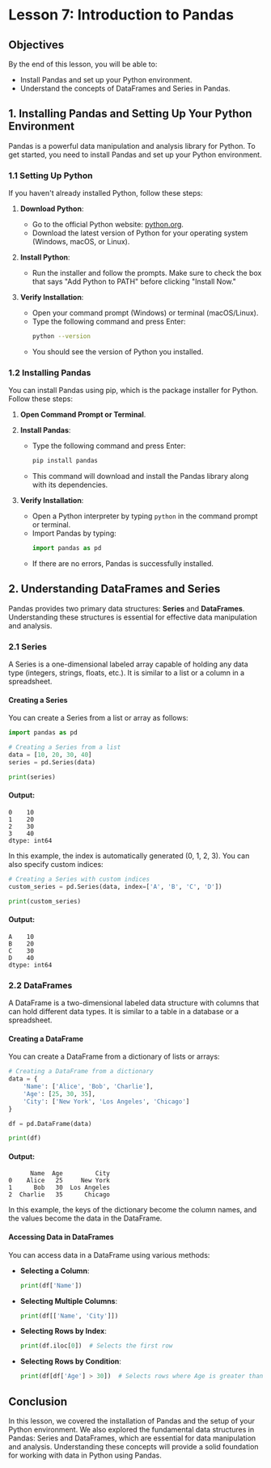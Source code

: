 # Lesson 7: Introduction to Pandas

## Objectives
By the end of this lesson, you will be able to:
- Install Pandas and set up your Python environment.
- Understand the concepts of DataFrames and Series in Pandas.

## 1. Installing Pandas and Setting Up Your Python Environment

Pandas is a powerful data manipulation and analysis library for Python. To get started, you need to install Pandas and set up your Python environment.

### 1.1 Setting Up Python

If you haven't already installed Python, follow these steps:

1. **Download Python**:
   - Go to the official Python website: [python.org](https://www.python.org/downloads/).
   - Download the latest version of Python for your operating system (Windows, macOS, or Linux).

2. **Install Python**:
   - Run the installer and follow the prompts. Make sure to check the box that says "Add Python to PATH" before clicking "Install Now."

3. **Verify Installation**:
   - Open your command prompt (Windows) or terminal (macOS/Linux).
   - Type the following command and press Enter:
     ```bash
     python --version
     ```
   - You should see the version of Python you installed.

### 1.2 Installing Pandas

You can install Pandas using pip, which is the package installer for Python. Follow these steps:

1. **Open Command Prompt or Terminal**.

2. **Install Pandas**:
   - Type the following command and press Enter:
     ```bash
     pip install pandas
     ```
   - This command will download and install the Pandas library along with its dependencies.

3. **Verify Installation**:
   - Open a Python interpreter by typing `python` in the command prompt or terminal.
   - Import Pandas by typing:
     ```python
     import pandas as pd
     ```
   - If there are no errors, Pandas is successfully installed.

## 2. Understanding DataFrames and Series

Pandas provides two primary data structures: **Series** and **DataFrames**. Understanding these structures is essential for effective data manipulation and analysis.

### 2.1 Series

A Series is a one-dimensional labeled array capable of holding any data type (integers, strings, floats, etc.). It is similar to a list or a column in a spreadsheet.

#### Creating a Series

You can create a Series from a list or array as follows:

```python
import pandas as pd

# Creating a Series from a list
data = [10, 20, 30, 40]
series = pd.Series(data)

print(series)
```

#### Output:
```
0    10
1    20
2    30
3    40
dtype: int64
```

In this example, the index is automatically generated (0, 1, 2, 3). You can also specify custom indices:

```python
# Creating a Series with custom indices
custom_series = pd.Series(data, index=['A', 'B', 'C', 'D'])

print(custom_series)
```

#### Output:
```
A    10
B    20
C    30
D    40
dtype: int64
```

### 2.2 DataFrames

A DataFrame is a two-dimensional labeled data structure with columns that can hold different data types. It is similar to a table in a database or a spreadsheet.

#### Creating a DataFrame

You can create a DataFrame from a dictionary of lists or arrays:

```python
# Creating a DataFrame from a dictionary
data = {
    'Name': ['Alice', 'Bob', 'Charlie'],
    'Age': [25, 30, 35],
    'City': ['New York', 'Los Angeles', 'Chicago']
}

df = pd.DataFrame(data)

print(df)
```

#### Output:
```
      Name  Age         City
0    Alice   25     New York
1      Bob   30  Los Angeles
2  Charlie   35      Chicago
```

In this example, the keys of the dictionary become the column names, and the values become the data in the DataFrame.

#### Accessing Data in DataFrames

You can access data in a DataFrame using various methods:

- **Selecting a Column**:
  ```python
  print(df['Name'])
  ```

- **Selecting Multiple Columns**:
  ```python
  print(df[['Name', 'City']])
  ```

- **Selecting Rows by Index**:
  ```python
  print(df.iloc[0])  # Selects the first row
  ```

- **Selecting Rows by Condition**:
  ```python
  print(df[df['Age'] > 30])  # Selects rows where Age is greater than 30
  ```

## Conclusion

In this lesson, we covered the installation of Pandas and the setup of your Python environment. We also explored the fundamental data structures in Pandas: Series and DataFrames, which are essential for data manipulation and analysis. Understanding these concepts will provide a solid foundation for working with data in Python using Pandas.